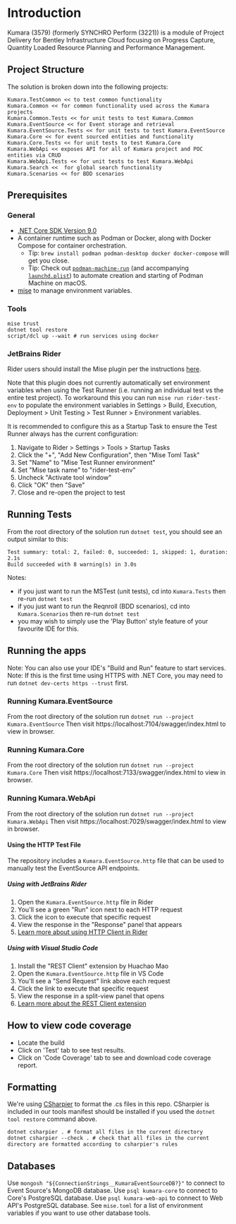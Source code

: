 <!-- Copyright (c) Bentley Systems, Incorporated. All rights reserved. -->

# Introduction

Kumara (3579) (formerly SYNCHRO Perform (3221)) is a module of Project Delivery for Bentley Infrastructure Cloud focusing on Progress Capture, Quantity Loaded Resource Planning and Performance Management.

## Project Structure

The solution is broken down into the following projects:

```
Kumara.TestCommon << to test common functionality
Kumara.Common << for common functionality used across the Kumara projects
Kumara.Common.Tests << for unit tests to test Kumara.Common
Kumara.EventSource << for Event storage and retrieval
Kumara.EventSource.Tests << for unit tests to test Kumara.EventSource
Kumara.Core << for event sourced entities and functionality
Kumara.Core.Tests << for unit tests to test Kumara.Core
Kumara.WebApi << exposes API for all of Kumara project and POC entities via CRUD
Kumara.WebApi.Tests << for unit tests to test Kumara.WebApi
Kumara.Search <<  for global search functionality
Kumara.Scenarios << for BDD scenarios
```

## Prerequisites
### General
- [.NET Core SDK Version 9.0](https://dotnet.microsoft.com/en-us/download/dotnet/9.0)
- A container runtime such as Podman or Docker, along with Docker Compose for container orchestration.
  - Tip: `brew install podman podman-desktop docker docker-compose` will get you close.
  - Tip: Check out [`podman-machine-run`](https://github.com/jasoncodes/dotfiles/blob/master/bin/podman-machine-run) (and accompanying [`launchd.plist`](https://github.com/jasoncodes/dotfiles/blob/master/LaunchAgents/podman-machine.plist)) to automate creation and starting of Podman Machine on macOS.
- [mise](https://mise.jdx.dev) to manage environment variables.

### Tools

```shell
mise trust
dotnet tool restore
script/dcl up --wait # run services using docker
```

### JetBrains Rider

Rider users should install the Mise plugin per the instructions [here](https://github.com/134130/intellij-mise).

Note that this plugin does not currently automatically set environment variables when using the Test Runner
(i.e. running an individual test vs the entire test project). To workaround this you can run `mise run rider-test-env`
to populate the environment variables in Settings > Build, Execution, Deployment > Unit Testing > Test Runner > Environment variables.

It is recommended to configure this as a Startup Task to ensure the Test Runner always has the current configuration:

1. Navigate to Rider > Settings > Tools > Startup Tasks
2. Click the "+", "Add New Configuration", then "Mise Toml Task"
3. Set "Name" to "Mise Test Runner environment"
4. Set "Mise task name" to "rider-test-env"
5. Uncheck "Activate tool window"
6. Click "OK" then "Save"
7. Close and re-open the project to test

## Running Tests

From the root directory of the solution run `dotnet test`, you should see an output similar to this:

```
Test summary: total: 2, failed: 0, succeeded: 1, skipped: 1, duration: 2.1s
Build succeeded with 8 warning(s) in 3.0s
```

Notes:
- if you just want to run the MSTest (unit tests), cd into `Kumara.Tests` then re-run `dotnet test`
- if you just want to run the Reqnroll (BDD scenarios), cd into `Kumara.Scenarios` then re-run `dotnet test`
- you may wish to simply use the 'Play Button' style feature of your favourite IDE for this.

## Running the apps

Note: You can also use your IDE's "Build and Run" feature to start services.
Note: If this is the first time using HTTPS with .NET Core, you may need to run `dotnet dev-certs https --trust` first.

### Running Kumara.EventSource

From the root directory of the solution run `dotnet run --project Kumara.EventSource`
Then visit https://localhost:7104/swagger/index.html to view in browser.

### Running Kumara.Core

From the root directory of the solution run `dotnet run --project Kumara.Core`
Then visit https://localhost:7133/swagger/index.html to view in browser.

### Running Kumara.WebApi

From the root directory of the solution run `dotnet run --project Kumara.WebApi`
Then visit https://localhost:7029/swagger/index.html to view in browser.

#### Using the HTTP Test File

The repository includes a `Kumara.EventSource.http` file that can be used to manually test the EventSource API endpoints.

##### Using with JetBrains Rider
1. Open the `Kumara.EventSource.http` file in Rider
2. You'll see a green "Run" icon next to each HTTP request
3. Click the icon to execute that specific request
4. View the response in the "Response" panel that appears
5. [Learn more about using HTTP Client in Rider](https://www.jetbrains.com/help/rider/Http_client_in__product__code_editor.html)

##### Using with Visual Studio Code
1. Install the "REST Client" extension by Huachao Mao
2. Open the `Kumara.EventSource.http` file in VS Code
3. You'll see a "Send Request" link above each request
4. Click the link to execute that specific request
5. View the response in a split-view panel that opens
6. [Learn more about the REST Client extension](https://marketplace.visualstudio.com/items?itemName=humao.rest-client)

## How to view code coverage

- Locate the build
- Click on 'Test' tab to see test results.
- Click on 'Code Coverage' tab to see and download code coverage report.

## Formatting

We're using [CSharpier](https://csharpier.com) to format the .cs files in this repo. CSharpier is included in our tools manifest should be installed if you used the `dotnet tool restore` command above.

```shell
dotnet csharpier . # format all files in the current directory
dotnet csharpier --check . # check that all files in the current directory are formatted according to csharpier's rules
```

## Databases

Use `mongosh "${ConnectionStrings__KumaraEventSourceDB?}"` to connect to Event Source's MongoDB database.
Use `psql kumara-core` to connect to Core's PostgreSQL database.
Use `psql kumara-web-api` to connect to Web API's PostgreSQL database.
See `mise.toml` for a list of environment variables if you want to use other database tools.

